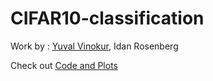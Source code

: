 # CIFAR10-classification

Work by : [Yuval Vinokur](https://github.com/Yuval-Vino), Idan Rosenberg 

Check out [Code and Plots](https://github.com/Yuval-Vino/CIFAR10-classification/blob/main/Final_Project.ipynb)

